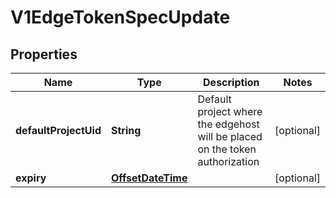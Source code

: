 # V1EdgeTokenSpecUpdate

## Properties
Name | Type | Description | Notes
------------ | ------------- | ------------- | -------------
**defaultProjectUid** | **String** | Default project where the edgehost will be placed on the token authorization |  [optional]
**expiry** | [**OffsetDateTime**](OffsetDateTime.md) |  |  [optional]
